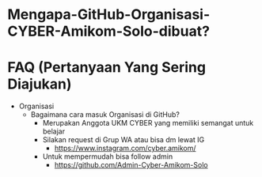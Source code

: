 # Mengapa-GitHub-Organisasi-CYBER-Amikom-Solo-dibuat?



# FAQ (Pertanyaan Yang Sering Diajukan)
  - Organisasi
    - Bagaimana cara masuk Organisasi di GitHub?
      - Merupakan Anggota UKM CYBER yang memiliki semangat untuk belajar
      - Silakan request di Grup WA atau bisa dm lewat IG
        - https://www.instagram.com/cyber.amikom/
      - Untuk mempermudah bisa follow admin
        - https://github.com/Admin-Cyber-Amikom-Solo
